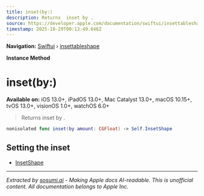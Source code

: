 ```yaml
---
title: inset(by:)
description: Returns  inset by .
source: https://developer.apple.com/documentation/swiftui/insettableshape/inset(by:)
timestamp: 2025-10-29T00:13:49.646Z
---
```


**Navigation:** [Swiftui](/documentation/swiftui) › [insettableshape](/documentation/swiftui/insettableshape)

**Instance Method**

# inset(by:)

**Available on:** iOS 13.0+, iPadOS 13.0+, Mac Catalyst 13.0+, macOS 10.15+, tvOS 13.0+, visionOS 1.0+, watchOS 6.0+

> Returns  inset by .

```swift
nonisolated func inset(by amount: CGFloat) -> Self.InsetShape
```

## Setting the inset

- [InsetShape](/documentation/swiftui/insettableshape/insetshape)

---

*Extracted by [sosumi.ai](https://sosumi.ai) - Making Apple docs AI-readable.*
*This is unofficial content. All documentation belongs to Apple Inc.*
